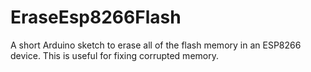 # EraseEsp8266Flash
A short Arduino sketch to erase all of the flash memory in an ESP8266 device. This is useful for fixing corrupted memory.
